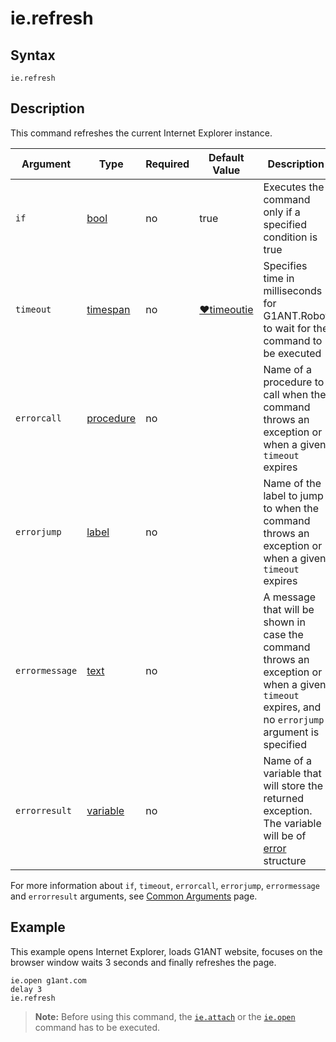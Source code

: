# ie.refresh

## Syntax

```G1ANT
ie.refresh
```

## Description

This command refreshes the current Internet Explorer instance.

| Argument | Type | Required | Default Value | Description |
| -------- | ---- | -------- | ------------- | ----------- |
| `if`           | [bool](../../G1ANT.Language/Structures/BooleanStructure.md) | no       | true                                                        | Executes the command only if a specified condition is true   |
| `timeout`      | [timespan](../../G1ANT.Language/Structures/TimeSpanStructure.md) | no       | [♥timeoutie](../Variables/TimeoutIEVariable.md) | Specifies time in milliseconds for G1ANT.Robot to wait for the command to be executed |
| `errorcall`    | [procedure](../../G1ANT.Language/Structures/ProcedureStructure.md) | no       |                                                             | Name of a procedure to call when the command throws an exception or when a given `timeout` expires |
| `errorjump`    | [label](../../G1ANT.Language/Structures/LabelStructure.md) | no       |                                                             | Name of the label to jump to when the command throws an exception or when a given `timeout` expires |
| `errormessage` | [text](../../G1ANT.Language/Structures/TextStructure.md) | no       |                                                             | A message that will be shown in case the command throws an exception or when a given `timeout` expires, and no `errorjump` argument is specified |
| `errorresult`  | [variable](../../G1ANT.Language/Structures/VariableStructure.md) | no       |                                                             | Name of a variable that will store the returned exception. The variable will be of [error](../../G1ANT.Language/Structures/ErrorStructure.md) structure  |

For more information about `if`, `timeout`, `errorcall`, `errorjump`, `errormessage` and `errorresult` arguments, see [Common Arguments](../../../appendices/common-arguments.md) page.

## Example

This example opens Internet Explorer, loads G1ANT website, focuses on the browser window waits 3 seconds and finally refreshes the page.

```G1ANT
ie.open g1ant.com
delay 3
ie.refresh
```

> **Note:** Before using this command, the [`ie.attach`](../G1ANT.Addon.IExplorer/Commands/IEAttachCommand.md) or the [`ie.open`](../G1ANT.Addon.IExplorer/Commands/IEOpenCommand.md) command has to be executed.
